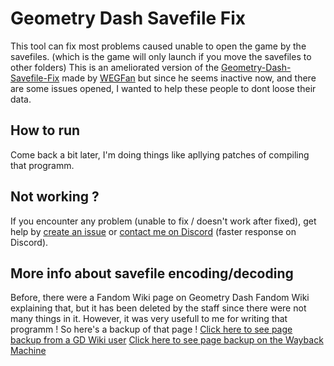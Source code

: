 # Geometry Dash Savefile Fix

This tool can fix most problems caused unable to open the game by the savefiles. (which is the game will only launch if you move the savefiles to other folders)
This is an ameliorated version of the [Geometry-Dash-Savefile-Fix](https://github.com/WEGFan/Geometry-Dash-Savefile-Fix) made by [WEGFan](https://github.com/WEGFan) but since he seems inactive now, and there are some issues opened, I wanted to help these people to dont loose their data.

## How to run

Come back a bit later, I'm doing things like apllying patches of compiling that programm.

## Not working ?

If you encounter any problem (unable to fix / doesn't work after fixed), get help by [create an issue](https://github.com/HGStyle/GD-SaveFileFixer/issues/new) or [contact me on Discord](https://dsc.gg/hgstyle) (faster response on Discord).

## More info about savefile encoding/decoding

Before, there were a Fandom Wiki page on Geometry Dash Fandom Wiki explaining that, but it has been deleted by the staff since there were not many things in it.
However, it was very usefull to me for writing that programm ! So here's a backup of that page !
[Click here to see page backup from a GD Wiki user](https://geometry-dash.fandom.com/wiki/User:XBZZZZALT#backup_of_useful_stuff_from_Save_Files_page)
[Click here to see page backup on the Wayback Machine](https://web.archive.org/web/20230214133213/https://geometry-dash.fandom.com/wiki/Save_Files)
